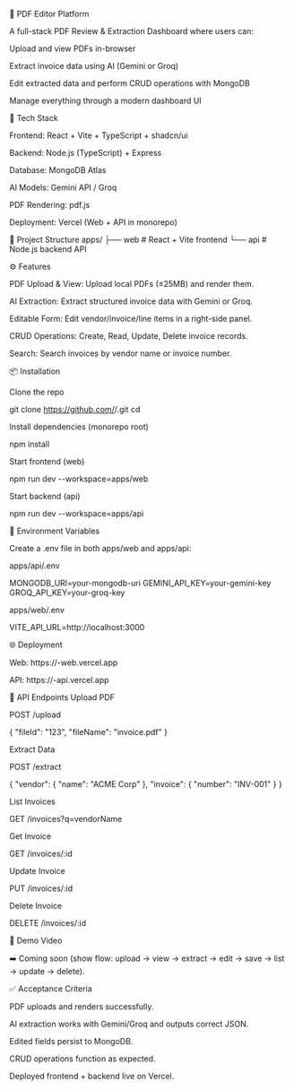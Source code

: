 📄 PDF Editor Platform

A full-stack PDF Review & Extraction Dashboard where users can:

Upload and view PDFs in-browser

Extract invoice data using AI (Gemini or Groq)

Edit extracted data and perform CRUD operations with MongoDB

Manage everything through a modern dashboard UI

🚀 Tech Stack

Frontend: React + Vite + TypeScript + shadcn/ui

Backend: Node.js (TypeScript) + Express

Database: MongoDB Atlas

AI Models: Gemini API / Groq

PDF Rendering: pdf.js

Deployment: Vercel (Web + API in monorepo)

📂 Project Structure
apps/
  ├── web    # React + Vite frontend
  └── api    # Node.js backend API

⚙️ Features

PDF Upload & View: Upload local PDFs (≤25MB) and render them.

AI Extraction: Extract structured invoice data with Gemini or Groq.

Editable Form: Edit vendor/invoice/line items in a right-side panel.

CRUD Operations: Create, Read, Update, Delete invoice records.

Search: Search invoices by vendor name or invoice number.

📦 Installation

Clone the repo

git clone https://github.com/<your-username>/<repo-name>.git
cd <repo-name>


Install dependencies (monorepo root)

npm install


Start frontend (web)

npm run dev --workspace=apps/web


Start backend (api)

npm run dev --workspace=apps/api

🔑 Environment Variables

Create a .env file in both apps/web and apps/api:

apps/api/.env

MONGODB_URI=your-mongodb-uri
GEMINI_API_KEY=your-gemini-key
GROQ_API_KEY=your-groq-key


apps/web/.env

VITE_API_URL=http://localhost:3000

🌐 Deployment

Web: https://<project>-web.vercel.app

API: https://<project>-api.vercel.app

📌 API Endpoints
Upload PDF

POST /upload

{ "fileId": "123", "fileName": "invoice.pdf" }

Extract Data

POST /extract

{ "vendor": { "name": "ACME Corp" }, "invoice": { "number": "INV-001" } }

List Invoices

GET /invoices?q=vendorName

Get Invoice

GET /invoices/:id

Update Invoice

PUT /invoices/:id

Delete Invoice

DELETE /invoices/:id

🎥 Demo Video

➡️ Coming soon (show flow: upload → view → extract → edit → save → list → update → delete).

✅ Acceptance Criteria

PDF uploads and renders successfully.

AI extraction works with Gemini/Groq and outputs correct JSON.

Edited fields persist to MongoDB.

CRUD operations function as expected.

Deployed frontend + backend live on Vercel.
